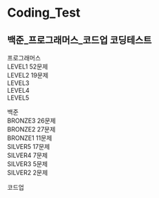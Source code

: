 # Coding_Test
## 백준_프로그래머스_코드업 코딩테스트

프로그래머스  
LEVEL1 52문제  
LEVEL2 19문제  
LEVEL3  
LEVEL4  
LEVEL5  
  
백준  
BRONZE3 26문제  
BRONZE2 27문제  
BRONZE1 11문제  
SILVER5 17문제  
SILVER4 7문제  
SILVER3 5문제  
SILVER2 2문제

코드업  
